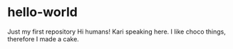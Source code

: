 # hello-world
Just my first repository
Hi humans!
Kari speaking here. I like choco things, therefore I made a cake. 
